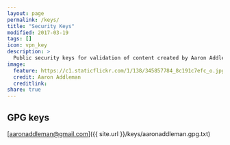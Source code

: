 ```yaml
---
layout: page
permalink: /keys/
title: "Security Keys"
modified: 2017-03-19
tags: []
icon: vpn_key
description: >
  Public security keys for validation of content created by Aaron Addleman.
image:
  feature: https://c1.staticflickr.com/1/138/345857784_8c191c7efc_o.jpg
  credit: Aaron Addleman
  creditlink:
share: true
---
```


## GPG keys

[aaronaddleman@gmail.com]({{ site.url }}/keys/aaronaddleman.gpg.txt)

